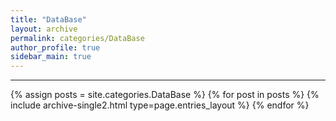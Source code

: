 ```yaml
---
title: "DataBase"
layout: archive
permalink: categories/DataBase
author_profile: true
sidebar_main: true
---
```


<!-- 공백이 포함되어 있는 카테고리 이름의 경우 site.categories['a b c'] 이런식으로! -->

***

{% assign posts = site.categories.DataBase %}
{% for post in posts %} {% include archive-single2.html type=page.entries_layout %} {% endfor %}
